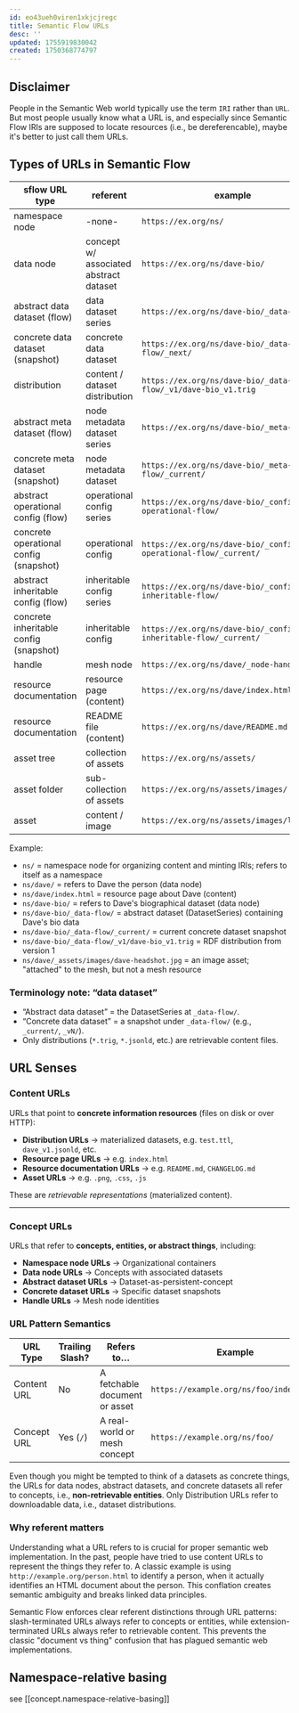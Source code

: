 ```yaml
---
id: eo43ueh0viren1xkjcjregc
title: Semantic Flow URLs
desc: ''
updated: 1755919830042
created: 1750368774797
---
```


## Disclaimer

People in the Semantic Web world typically use the term `IRI` rather than `URL`. But most people usually know what a URL is, and especially since Semantic Flow IRIs are supposed to locate resources (i.e., be dereferencable), maybe it's better to just call them URLs.

## Types of URLs in Semantic Flow

| sflow URL type                         | referent                               | example                                                         | versionable |
| -------------------------------------- | -------------------------------------- | --------------------------------------------------------------- | ----------- |
| namespace node                         | -none-                                 | `https://ex.org/ns/`                                            | ❌           |
| data node                              | concept w/ associated abstract dataset | `https://ex.org/ns/dave-bio/`                                   | ❌           |
| abstract data dataset (flow)           | data dataset series                    | `https://ex.org/ns/dave-bio/_data-flow/`                        | ✅           |
| concrete data dataset (snapshot)       | concrete data dataset                  | `https://ex.org/ns/dave-bio/_data-flow/_next/`                  | ❌           |
| distribution                           | content / dataset distribution         | `https://ex.org/ns/dave-bio/_data-flow/_v1/dave-bio_v1.trig`    | ❌           |
| abstract meta dataset (flow)           | node metadata dataset series           | `https://ex.org/ns/dave-bio/_meta-flow/`                        | ✅           |
| concrete meta dataset (snapshot)       | node metadata dataset                  | `https://ex.org/ns/dave-bio/_meta-flow/_current/`               | ❌           |
| abstract operational config (flow)     | operational config series              | `https://ex.org/ns/dave-bio/_config-operational-flow/`          | ✅           |
| concrete operational config (snapshot) | operational config                     | `https://ex.org/ns/dave-bio/_config-operational-flow/_current/` | ❌           |
| abstract inheritable config (flow)     | inheritable config series              | `https://ex.org/ns/dave-bio/_config-inheritable-flow/`          | ✅           |
| concrete inheritable config (snapshot) | inheritable config                     | `https://ex.org/ns/dave-bio/_config-inheritable-flow/_current/` | ❌           |
| handle                                 | mesh node                              | `https://ex.org/ns/dave/_node-handle/`                          | ❌           |
| resource documentation                 | resource page (content)                | `https://ex.org/ns/dave/index.html`                             | ❌           |
| resource documentation                 | README file (content)                  | `https://ex.org/ns/dave/README.md`                              | ❌           |
| asset tree                             | collection of assets                   | `https://ex.org/ns/assets/`                                     | ❌           |
| asset folder                           | sub-collection of assets               | `https://ex.org/ns/assets/images/`                              | ❌           |
| asset                                  | content / image                        | `https://ex.org/ns/assets/images/logo.svg`                      | ❌           |


Example:
- `ns/` = namespace node for organizing content and minting IRIs; refers to itself as a namespace
- `ns/dave/` = refers to Dave the person (data node)
- `ns/dave/index.html` = resource page about Dave (content)
- `ns/dave-bio/` = refers to Dave's biographical dataset (data node)
- `ns/dave-bio/_data-flow/` = abstract dataset (DatasetSeries) containing Dave's bio data
- `ns/dave-bio/_data-flow/_current/` = current concrete dataset snapshot
- `ns/dave-bio/_data-flow/_v1/dave-bio_v1.trig` = RDF distribution from version 1
- `ns/dave/_assets/images/dave-headshot.jpg` = an image asset; "attached" to the mesh, but not a mesh resource

### Terminology note: “data dataset”

- “Abstract data dataset” = the DatasetSeries at `_data-flow/`.
- “Concrete data dataset” = a snapshot under `_data-flow/` (e.g., `_current/`, `_vN/`).
- Only distributions (`*.trig`, `*.jsonld`, etc.) are retrievable content files.


## URL Senses

### **Content URLs**

URLs that point to **concrete information resources** (files on disk or over HTTP):

* **Distribution URLs** → materialized datasets, e.g. `test.ttl`, `dave_v1.jsonld`, etc.
* **Resource page URLs** → e.g. `index.html`
* **Resource documentation URLs** → e.g. `README.md`, `CHANGELOG.md`
* **Asset URLs** → e.g. `.png`, `.css`, `.js`

These are *retrievable representations* (materialized content).

---

### **Concept URLs**

URLs that refer to **concepts, entities, or abstract things**, including:

* **Namespace node URLs** → Organizational containers
* **Data node URLs** → Concepts with associated datasets
* **Abstract dataset URLs** → Dataset-as-persistent-concept
* **Concrete dataset URLs** → Specific dataset snapshots
* **Handle URLs** → Mesh node identities


### URL Pattern Semantics

| URL Type    | Trailing Slash? | Refers to…                    | Example                                 |
| ----------- | --------------- | ----------------------------- | --------------------------------------- |
| Content URL | No              | A fetchable document or asset | `https://example.org/ns/foo/index.html` |
| Concept URL | Yes (`/`)       | A real-world or mesh concept  | `https://example.org/ns/foo/`           |

Even though you might be tempted to think of a datasets as concrete things, the URLs for data nodes, abstract datasets, and concrete datasets all refer to concepts, i.e., **non-retrievable entities**. Only Distribution URLs refer to downloadable data, i.e., dataset distributions.

### Why referent matters

Understanding what a URL refers to is crucial for proper semantic web implementation. In the past, people have tried to use content URLs to represent the things they refer to. A classic example is using `http://example.org/person.html` to identify a person, when it actually identifies an HTML document about the person. This conflation creates semantic ambiguity and breaks linked data principles.

Semantic Flow enforces clear referent distinctions through URL patterns: slash-terminated URLs always refer to concepts or entities, while extension-terminated URLs always refer to retrievable content. This prevents the classic "document vs thing" confusion that has plagued semantic web implementations.

## Namespace-relative basing

see [[concept.namespace-relative-basing]]
